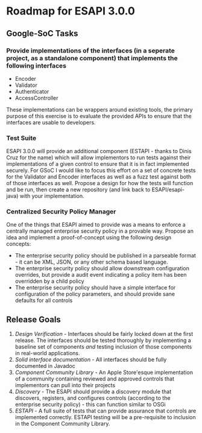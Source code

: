 # Roadmap for ESAPI 3.0.0

## Google-SoC Tasks

### Provide implementations of the interfaces (in a seperate project, as a standalone component) that implements the following interfaces
  
* Encoder
* Validator
* Authenticator
* AccessController
  
These implementations can be wrappers around existing tools, the primary purpose of this exercise is to evaluate the provided APIs to ensure that the interfaces are usable to developers. 
  
### Test Suite

ESAPI 3.0.0 will provide an additional component (ESTAPI - thanks to Dinis Cruz for the name) which will allow implementors to run tests against their implementations of a given control to ensure that it is in fact implemented securely. For GSoC I would like to focus this effort on a set of concrete tests for the Validator and Encoder interfaces as well as a fuzz test against both of those interfaces as well. Propose a design for how the tests will function and be run, then create a new repository (and link back to ESAPI/esapi-java) with your implementation.
  
### Centralized Security Policy Manager

One of the things that ESAPI aimed to provide was a means to enforce a centrally managed enterprise security policy in a provable way. Propose an idea and implement a proof-of-concept using the following design concepts:
  
* The enterprise security policy should be published in a parseable format - it can be XML, JSON, or any other schema based language.
* The enterprise security policy should allow downstream configuration overrides, but provide a audit event indicating a policy item has been overridden by a child policy
* The enterprise security policy should have a simple interface for configuration of the policy parameters, and should provide sane defaults for all controls

## Release Goals

1. *Design Verification* - Interfaces should be fairly locked down at the first release. The interfaces should be tested thoroughly by implementing a baseline set of components *and* testing inclusion of those components in real-world applications. 
1. *Solid interface documentation* - All interfaces should be fully documented in Javadoc
1. *Component Community Library* - An Apple Store'esque implementation of a community containing reviewed and approved controls that implementors can pull into their projects
1. *Discovery* - The ESAPI should provide a discovery module that discovers, registers, and configures controls (according to the enterprise security policy) - this can function similar to OSGi
1. *ESTAPI* - A full suite of tests that can provide assurance that controls are implemented correctly. ESTAPI testing will be a pre-requisite to inclusion in the Component Community Library.
